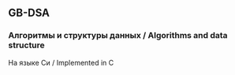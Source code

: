 ## GB-DSA
### Алгоритмы и структуры данных / Algorithms and data structure

На языке Си / 
Implemented in C
